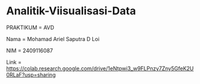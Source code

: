 # Analitik-Viisualisasi-Data
PRAKTIKUM = AVD

Nama = Mohamad Ariel Saputra D Loi

NIM = 2409116087

Link = https://colab.research.google.com/drive/1eNtpwi3_w9FLPnzy7Zny5GfeK2U0RLaF?usp=sharing

